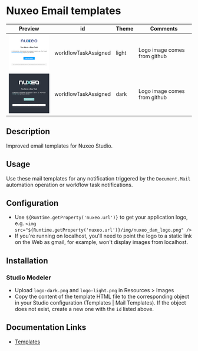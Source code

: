 # Nuxeo Email templates

Preview | id | Theme | Comments
--- | --- | --- | ---
![Light](light.png) | workflowTaskAssigned | light | Logo image comes from github
![Dark](dark.png) | workflowTaskAssigned | dark | Logo image comes from github

## Description

Improved email templates for Nuxeo Studio.

## Usage

Use these mail templates for any notification triggered by the `Document.Mail` automation operation or workflow task notifications.

## Configuration

* Use `${Runtime.getProperty('nuxeo.url')}` to get your application logo, e.g. `<img src="${Runtime.getProperty('nuxeo.url')}/img/nuxeo_dam_logo.png" />`
* If you're running on localhost, you'll need to point the logo to a static link on the Web as gmail, for example, won't display images from localhost.

## Installation

### Studio Modeler

- Upload `logo-dark.png` and `logo-light.png` in Resources > Images
- Copy the content of the template HTML file to the corresponding object in your Studio configuration (Templates | Mail Templates). If the object does not exist, create a new one with the `id` listed above.

## Documentation Links

- [Templates](https://doc.nuxeo.com/studio/templates/)
